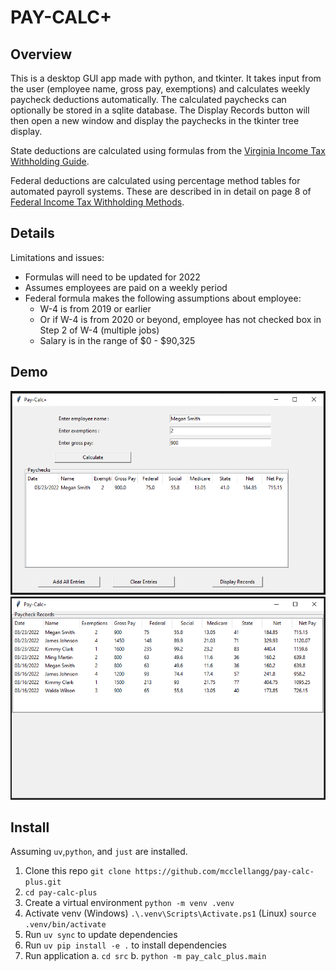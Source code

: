 # PAY-CALC+

## Overview

This is a desktop GUI app made with python, and tkinter. It takes input from the user (employee name, gross pay, exemptions)
and calculates weekly paycheck deductions automatically. The calculated paychecks can optionally be stored in a sqlite database.
The Display Records button will then open a new window and display the paychecks in the tkinter tree display.

State deductions are calculated using formulas from the [Virginia Income Tax Withholding Guide](https://www.tax.virginia.gov/sites/default/files/inline-files/Employer%20Withholding%20Instructions.pdf).

Federal deductions are calculated using percentage method tables for automated payroll systems. These are described in
in detail on page 8 of [Federal Income Tax Withholding Methods](https://www.irs.gov/pub/irs-pdf/p15t.pdf).

## Details

Limitations and issues:
- Formulas will need to be updated for 2022
- Assumes employees are paid on a weekly period
- Federal formula makes the following assumptions about employee:
  - W-4 is from 2019 or earlier
  - Or if W-4 is from 2020 or beyond, employee has not checked box in Step 2 of W-4 (multiple jobs)
  - Salary is in the range of $0 - $90,325

## Demo
![main-screen-pic](https://raw.githubusercontent.com/mcclellangg/pay-calc-plus/dev/images/calc.png)
![records-screen-pic](https://raw.githubusercontent.com/mcclellangg/pay-calc-plus/dev/images/records.png)

## Install
Assuming `uv`,`python`, and `just` are installed.

1. Clone this repo `git clone https://github.com/mcclellangg/pay-calc-plus.git`
2. `cd pay-calc-plus`
3. Create a virtual environment `python -m venv .venv`
4. Activate venv (Windows) `.\.venv\Scripts\Activate.ps1` (Linux) `source .venv/bin/activate`
5. Run `uv sync` to update dependencies
6. Run `uv pip install -e .` to install dependencies
7. Run application
    a. `cd src`
    b. `python -m pay_calc_plus.main`
